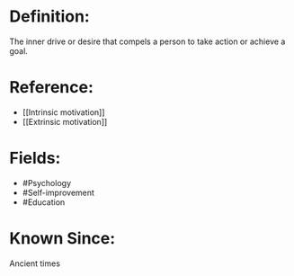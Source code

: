 

# Definition:
The inner drive or desire that compels a person to take action or achieve a goal.

# Reference:
- [[Intrinsic motivation]]
- [[Extrinsic motivation]]

# Fields: 
- #Psychology
- #Self-improvement
- #Education

# Known Since:
Ancient times

